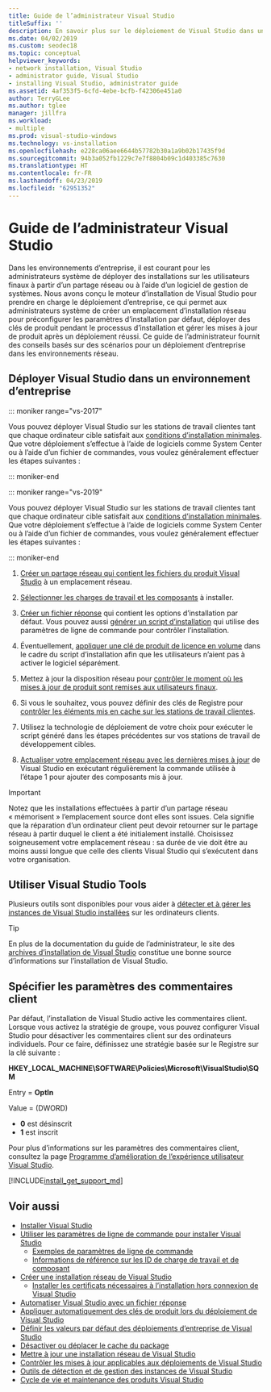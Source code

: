 ```yaml
---
title: Guide de l’administrateur Visual Studio
titleSuffix: ''
description: En savoir plus sur le déploiement de Visual Studio dans un environnement d’entreprise.
ms.date: 04/02/2019
ms.custom: seodec18
ms.topic: conceptual
helpviewer_keywords:
- network installation, Visual Studio
- administrator guide, Visual Studio
- installing Visual Studio, administrator guide
ms.assetid: 4af353f5-6cfd-4ebe-bcfb-f42306e451a0
author: TerryGLee
ms.author: tglee
manager: jillfra
ms.workload:
- multiple
ms.prod: visual-studio-windows
ms.technology: vs-installation
ms.openlocfilehash: e228ca06aee6644b57782b30a1a9b02b17435f9d
ms.sourcegitcommit: 94b3a052fb1229c7e7f8804b09c1d403385c7630
ms.translationtype: HT
ms.contentlocale: fr-FR
ms.lasthandoff: 04/23/2019
ms.locfileid: "62951352"
---
```

# <a name="visual-studio-administrator-guide"></a>Guide de l’administrateur Visual Studio

Dans les environnements d’entreprise, il est courant pour les administrateurs système de déployer des installations sur les utilisateurs finaux à partir d’un partage réseau ou à l’aide d’un logiciel de gestion de systèmes. Nous avons conçu le moteur d’installation de Visual Studio pour prendre en charge le déploiement d’entreprise, ce qui permet aux administrateurs système de créer un emplacement d’installation réseau pour préconfigurer les paramètres d’installation par défaut, déployer des clés de produit pendant le processus d’installation et gérer les mises à jour de produit après un déploiement réussi. Ce guide de l’administrateur fournit des conseils basés sur des scénarios pour un déploiement d’entreprise dans les environnements réseau.

## <a name="deploy-visual-studio-in-an-enterprise-environment"></a>Déployer Visual Studio dans un environnement d’entreprise

::: moniker range="vs-2017"

Vous pouvez déployer Visual Studio sur les stations de travail clientes tant que chaque ordinateur cible satisfait aux [conditions d’installation minimales](/visualstudio/productinfo/vs2017-system-requirements-vs/). Que votre déploiement s’effectue à l’aide de logiciels comme System Center ou à l’aide d’un fichier de commandes, vous voulez généralement effectuer les étapes suivantes :

::: moniker-end

::: moniker range="vs-2019"

Vous pouvez déployer Visual Studio sur les stations de travail clientes tant que chaque ordinateur cible satisfait aux [conditions d’installation minimales](/visualstudio/releases/2019/system-requirements/). Que votre déploiement s’effectue à l’aide de logiciels comme System Center ou à l’aide d’un fichier de commandes, vous voulez généralement effectuer les étapes suivantes :

::: moniker-end

1. [Créer un partage réseau qui contient les fichiers du produit Visual Studio](create-a-network-installation-of-visual-studio.md) à un emplacement réseau.

2. [Sélectionner les charges de travail et les composants](workload-and-component-ids.md) à installer.

3. [Créer un fichier réponse](automated-installation-with-response-file.md) qui contient les options d’installation par défaut. Vous pouvez aussi [générer un script d’installation](use-command-line-parameters-to-install-visual-studio.md) qui utilise des paramètres de ligne de commande pour contrôler l’installation.

4. Éventuellement, [appliquer une clé de produit de licence en volume](automatically-apply-product-keys-when-deploying-visual-studio.md) dans le cadre du script d’installation afin que les utilisateurs n’aient pas à activer le logiciel séparément.

5. Mettez à jour la disposition réseau pour [contrôler le moment où les mises à jour de produit sont remises aux utilisateurs finaux](controlling-updates-to-visual-studio-deployments.md).

6. Si vous le souhaitez, vous pouvez définir des clés de Registre pour [contrôler les éléments mis en cache sur les stations de travail clientes](set-defaults-for-enterprise-deployments.md).

7. Utilisez la technologie de déploiement de votre choix pour exécuter le script généré dans les étapes précédentes sur vos stations de travail de développement cibles.

8. [Actualiser votre emplacement réseau avec les dernières mises à jour](update-a-network-installation-of-visual-studio.md) de Visual Studio en exécutant régulièrement la commande utilisée à l’étape 1 pour ajouter des composants mis à jour.

> [!IMPORTANT]
> Notez que les installations effectuées à partir d’un partage réseau « mémorisent » l’emplacement source dont elles sont issues. Cela signifie que la réparation d’un ordinateur client peut devoir retourner sur le partage réseau à partir duquel le client a été initialement installé. Choisissez soigneusement votre emplacement réseau : sa durée de vie doit être au moins aussi longue que celle des clients Visual Studio qui s’exécutent dans votre organisation.

## <a name="use-visual-studio-tools"></a>Utiliser Visual Studio Tools

Plusieurs outils sont disponibles pour vous aider à [détecter et à gérer les instances de Visual Studio installées](tools-for-managing-visual-studio-instances.md) sur les ordinateurs clients.

> [!TIP]
> En plus de la documentation du guide de l’administrateur, le site des [archives d’installation de Visual Studio](https://devblogs.microsoft.com/setup/tag/vs2017/) constitue une bonne source d’informations sur l’installation de Visual Studio.

## <a name="specify-customer-feedback-settings"></a>Spécifier les paramètres des commentaires client

Par défaut, l’installation de Visual Studio active les commentaires client. Lorsque vous activez la stratégie de groupe, vous pouvez configurer Visual Studio pour désactiver les commentaires client sur des ordinateurs individuels. Pour ce faire, définissez une stratégie basée sur le Registre sur la clé suivante :

**HKEY_LOCAL_MACHINE\SOFTWARE\Policies\Microsoft\VisualStudio\SQM**

Entry = **OptIn**

Value = (DWORD)
* **0** est désinscrit
* **1** est inscrit

Pour plus d’informations sur les paramètres des commentaires client, consultez la page [Programme d’amélioration de l’expérience utilisateur Visual Studio](../ide/visual-studio-experience-improvement-program.md).

[!INCLUDE[install_get_support_md](includes/install_get_support_md.md)]

## <a name="see-also"></a>Voir aussi

* [Installer Visual Studio](install-visual-studio.md)
* [Utiliser les paramètres de ligne de commande pour installer Visual Studio](use-command-line-parameters-to-install-visual-studio.md)
  * [Exemples de paramètres de ligne de commande](command-line-parameter-examples.md)
  * [Informations de référence sur les ID de charge de travail et de composant](workload-and-component-ids.md)
* [Créer une installation réseau de Visual Studio](create-a-network-installation-of-visual-studio.md)
  * [Installer les certificats nécessaires à l’installation hors connexion de Visual Studio](install-certificates-for-visual-studio-offline.md)
* [Automatiser Visual Studio avec un fichier réponse](automated-installation-with-response-file.md)
* [Appliquer automatiquement des clés de produit lors du déploiement de Visual Studio](automatically-apply-product-keys-when-deploying-visual-studio.md)
* [Définir les valeurs par défaut des déploiements d’entreprise de Visual Studio](set-defaults-for-enterprise-deployments.md)
* [Désactiver ou déplacer le cache du package](disable-or-move-the-package-cache.md)
* [Mettre à jour une installation réseau de Visual Studio](update-a-network-installation-of-visual-studio.md)
* [Contrôler les mises à jour applicables aux déploiements de Visual Studio](controlling-updates-to-visual-studio-deployments.md)
* [Outils de détection et de gestion des instances de Visual Studio](tools-for-managing-visual-studio-instances.md)
* [Cycle de vie et maintenance des produits Visual Studio](/visualstudio/releases/2019/servicing/)
